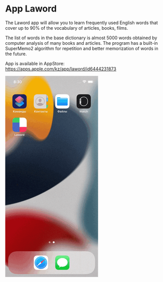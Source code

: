 # App Laword

The Laword app will allow you to learn frequently used English words that cover up to 90% of the vocabulary of articles, books, films.

The list of words in the base dictionary is almost 5000 words obtained by computer analysis of many books and articles. The program has a built-in SuperMemo2 algorithm for repetition and better memorization of words in the future.

App is available in AppStore: https://apps.apple.com/kz/app/laword/id6444231873

![image](https://github.com/moraWoo/Laword/blob/main/Simulator%20Screen%20Recording%20-%20iPhone%2013%20-%202022-11-07%20at%2020.31.01.gif)


